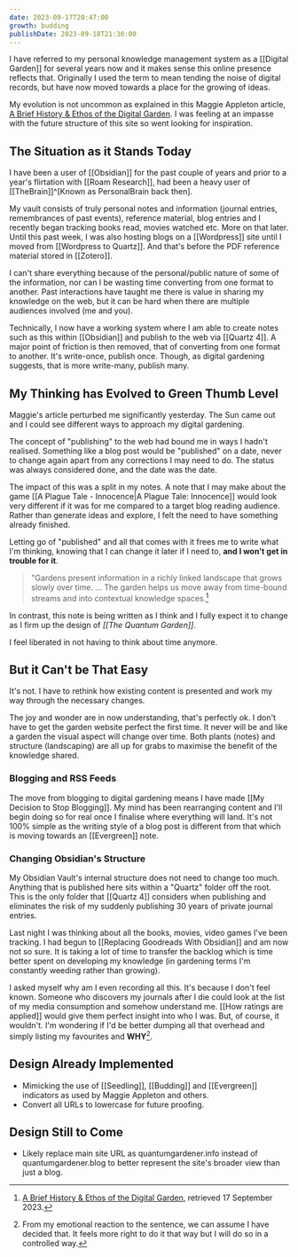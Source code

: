 ```yaml
---
date: 2023-09-17T20:47:00
growth: budding
publishDate: 2023-09-18T21:30:00
---
```

I have referred to my personal knowledge management system as a [[Digital Garden]] for several years now and it makes sense this online presence reflects that. Originally I used the term to mean tending the noise of digital records, but have now moved towards a place for the growing of ideas.

My evolution is not uncommon as explained in this Maggie Appleton article, [A Brief History & Ethos of the Digital Garden](https://maggieappleton.com/garden-history). I was feeling at an impasse with the future structure of this site so went looking for inspiration.

## The Situation as it Stands Today
I have been a user of [[Obsidian]] for the past couple of years and prior to a year's flirtation with [[Roam Research]], had been a heavy user of [[TheBrain]]^[Known as PersonalBrain back then].

My vault consists of truly personal notes and information (journal entries, remembrances of past events), reference material, blog entries and I recently began tracking books read, movies watched etc. More on that later. Until this past week, I was also hosting blogs on a [[Wordpress]] site until I moved from [[Wordpress to Quartz]]. And that's before the PDF reference material stored in [[Zotero]].

I can't share everything because of the personal/public nature of some of the information, nor can I be wasting time converting from one format to another. Past interactions have taught me there is value in sharing my knowledge on the web, but it can be hard when there are multiple audiences involved (me and you).

Technically, I now have a working system where I am able to create notes such as this within [[Obsidian]] and publish to the web via [[Quartz 4]]. A major point of friction is then removed, that of converting from one format to another. It's write-once, publish once. Though, as digital gardening suggests, that is more write-many, publish many.

## My Thinking has Evolved to Green Thumb Level
Maggie's article perturbed me significantly yesterday. The Sun came out and I could see different ways to approach my digital gardening.

The concept of "publishing" to the web had bound me in ways I hadn't realised. Something like a blog post would be "published" on a date, never to change again apart from any corrections I may need to do. The status was always considered done, and the date was the date.

The impact of this was a split in my notes. A note that I may make about the game [[A Plague Tale - Innocence|A Plague Tale: Innocence]] would look very different if it was for me compared to a target blog reading audience. Rather than generate ideas and explore, I felt the need to have something already finished.

Letting go of "published" and all that comes with it frees me to write what I'm thinking, knowing that I can change it later if I need to, **and I won't get in trouble for it**.

> "Gardens present information in a richly linked landscape that grows slowly over time. ... The garden helps us move away from time-bound streams and into contextual knowledge spaces.[^1]

In contrast, this note is being written as I think and I fully expect it to change as I firm up the design of *[[The Quantum Garden]]*.

I feel liberated in not having to think about time anymore.

## But it Can't be That Easy
It's not. I have to rethink how existing content is presented and work my way through the necessary changes.

The joy and wonder are in now understanding, that's perfectly ok. I don't have to get the garden website perfect the first time. It never will be and like a garden the visual aspect will change over time. Both plants (notes) and structure (landscaping) are all up for grabs to maximise the benefit of the knowledge shared.

### Blogging and RSS Feeds
The move from blogging to digital gardening means I have made [[My Decision to Stop Blogging]]. My mind has been rearranging content and I'll begin doing so for real once I finalise where everything will land. It's not 100% simple as the writing style of a blog post is different from that which is moving towards an [[Evergreen]] note.

### Changing Obsidian's Structure
My Obsidian Vault's internal structure does not need to change too much. Anything that is published here sits within a "Quartz" folder off the root. This is the only folder that [[Quartz 4]] considers when publishing and eliminates the risk of my suddenly publishing 30 years of private journal entries.

Last night I was thinking about all the books, movies, video games I've been tracking. I had begun to [[Replacing Goodreads With Obsidian]] and am now not so sure. It is taking a lot of time to transfer the backlog which is time better spent on developing my knowledge (in gardening terms I'm constantly weeding rather than growing).

I asked myself why am I even recording all this. It's because I don't feel known. Someone who discovers my journals after I die could look at the list of my media consumption and somehow understand me. [[How ratings are applied]] would give them perfect insight into who I was. But, of course, it wouldn't. I'm wondering if I'd be better dumping all that overhead and simply listing my favourites and **WHY**[^2].

## Design Already Implemented
- Mimicking the use of [[Seedling]], [[Budding]] and [[Evergreen]] indicators as used by Maggie Appleton and others.
- Convert all URLs to lowercase for future proofing.

## Design Still to Come
- Likely replace main site URL as quantumgardener.info instead of quantumgardener.blog to better represent the site's broader view than just a blog.


[^1]: [A Brief History & Ethos of the Digital Garden](https://omnivore.app/quantumgardener/a-brief-history-ethos-of-the-digital-garden-18a977b1a72), retrieved 17 September 2023.
[^2]: From my emotional reaction to the sentence, we can assume I have decided that. It feels more right to do it that way but I will do so in a controlled way.